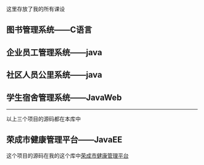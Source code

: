 这里存放了我的所有课设

## 图书管理系统——C语言

## 企业员工管理系统——java
## 社区人员公里系统——java
## 学生宿舍管理系统——JavaWeb

----
以上三个项目的源码都在本库中

## 荣成市健康管理平台——JavaEE 
这个项目的源码在我的这个库中[荣成市健康管理平台](https://github.com/LMKKK/RC-Health)
